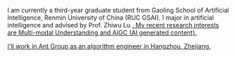 I am currently a third-year graduate student from Gaoling School of Artificial Intelligence, Renmin University of China (RUC GSAI). I major in artificial intelligence and advised by Prof. Zhiwu Lu <a href=' https://scholar.google.com.hk/citations?hl=zh-CN&user=OUXS8doAAAAJ'>. My  recent research interests are Multi-modal Understanding and AIGC (AI generated content).

I'll work in Ant Group as an algorithm engineer in Hangzhou, Zhejiang.